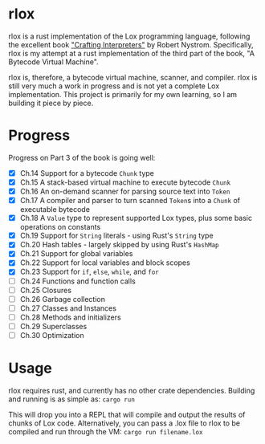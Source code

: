 # rlox 

rlox is a rust implementation of the Lox programming language, following the excellent book ["Crafting Interpreters"](https://craftinginterpreters.com/) by Robert Nystrom. 
Specifically, rlox is my attempt at a rust implementation of the third part of the book, "A Bytecode Virtual Machine". 

rlox is, therefore, a bytecode virtual machine, scanner, and compiler. rlox is still very much a work in progress and is not yet a complete Lox implementation. 
This project is primarily for my own learning, so I am building it piece by piece. 

# Progress
Progress on Part 3 of the book is going well:
- [x] Ch.14 Support for a bytecode `Chunk` type
- [x] Ch.15 A stack-based virtual machine to execute bytecode `Chunk`
- [x] Ch.16 An on-demand scanner for parsing source text into `Token`
- [x] Ch.17 A compiler and parser to turn scanned `Token`s into a `Chunk` of executable bytecode
- [x] Ch.18 A `Value` type to represent supported Lox types, plus some basic operations on constants
- [x] Ch.19 Support for `String` literals - using Rust's `String` type
- [x] Ch.20 Hash tables - largely skipped by using Rust's `HashMap`
- [x] Ch.21 Support for global variables 
- [x] Ch.22 Support for local variables and block scopes
- [x] Ch.23 Support for `if`, `else`, `while`, and `for`
- [ ] Ch.24 Functions and function calls
- [ ] Ch.25 Closures
- [ ] Ch.26 Garbage collection 
- [ ] Ch.27 Classes and Instances
- [ ] Ch.28 Methods and initializers
- [ ] Ch.29 Superclasses
- [ ] Ch.30 Optimization

# Usage
rlox requires rust, and currently has no other crate dependencies. Building and running is as simple as:
`cargo run`

This will drop you into a REPL that will compile and output the results of chunks of Lox code. 
Alternatively, you can pass a .lox file to rlox to be compiled and run through the VM:
`cargo run filename.lox`
